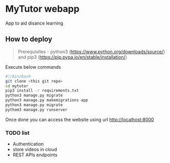 # MyTutor webapp

App to aid disance learning

## How to deploy

> Prerequisites - python3 (https://www.python.org/downloads/source/) and pip3 (https://pip.pypa.io/en/stable/installation/)


Execute below commands

```bash
#!/bin/bash
git clone <this git repo>
cd mytutor
pip3 install -r requirements.txt
python3 manage.py migrate
python3 manage.py makemigrations app
python3 manage.py migrate
pythom3 manage.py runserver
```

Once done you can access the website using url <http://localhost:8000>

### TODO list

- Authentication
- store videos in cloud
- REST APIs endpoints
